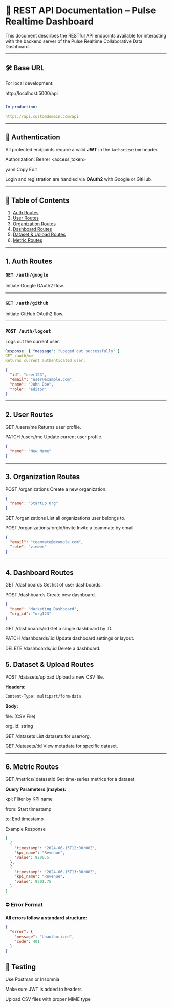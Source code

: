 # 📡 REST API Documentation – Pulse Realtime Dashboard

This document describes the RESTful API endpoints available for interacting with the backend server of the Pulse Realtime Collaborative Data Dashboard.

---

## 🛠️ Base URL

For local development:

http://localhost:5000/api

```yaml

In production:

https://api.customdomain.com/api

```

---

## 🔐 Authentication

All protected endpoints require a valid **JWT** in the `Authorization` header.

Authorization: Bearer <access_token>

yaml
Copy
Edit

Login and registration are handled via **OAuth2** with Google or GitHub.

---

## 📘 Table of Contents

1. [Auth Routes](#1-auth-routes)
2. [User Routes](#2-user-routes)
3. [Organization Routes](#3-organization-routes)
4. [Dashboard Routes](#4-dashboard-routes)
5. [Dataset & Upload Routes](#5-dataset--upload-routes)
6. [Metric Routes](#6-metric-routes)

---

## 1. Auth Routes

### `GET /auth/google`
Initiate Google OAuth2 flow.

---

### `GET /auth/github`
Initiate GitHub OAuth2 flow.

---

### `POST /auth/logout`
Logs out the current user.

```yaml
Response: { "message": "Logged out successfully" }
GET /auth/me
Returns current authenticated user.
```
```json
{
  "id": "user123",
  "email": "user@example.com",
  "name": "John Doe",
  "role": "editor"
}
```

---

## 2. User Routes
GET /users/me
Returns user profile.

PATCH /users/me
Update current user profile.

```json
{
  "name": "New Name"
}
```
---

## 3. Organization Routes
POST /organizations
Create a new organization.

```json
{
  "name": "Startup Org"
}
```
GET /organizations
List all organizations user belongs to.

POST /organizations/:orgId/invite
Invite a teammate by email.

```json
{
  "email": "teammate@example.com",
  "role": "viewer"
}
```

---

## 4. Dashboard Routes
GET /dashboards
Get list of user dashboards.

POST /dashboards
Create new dashboard.

```json
{
  "name": "Marketing Dashboard",
  "org_id": "org123"
}
```

GET /dashboards/:id
Get a single dashboard by ID.

PATCH /dashboards/:id
Update dashboard settings or layout.

DELETE /dashboards/:id
Delete a dashboard.

## 5. Dataset & Upload Routes
POST /datasets/upload
Upload a new CSV file.

**Headers:**

```bash
Content-Type: multipart/form-data
```
**Body:**

file: (CSV File)

org_id: string

GET /datasets
List datasets for user/org.

GET /datasets/:id
View metadata for specific dataset.

---

## 6. Metric Routes
GET /metrics/:datasetId
Get time-series metrics for a dataset.

**Query Parameters (maybe):**

kpi: Filter by KPI name

from: Start timestamp

to: End timestamp

Example Response
```json
[
  {
    "timestamp": "2024-06-15T12:00:00Z",
    "kpi_name": "Revenue",
    "value": 9200.5
  },
  {
    "timestamp": "2024-06-15T13:00:00Z",
    "kpi_name": "Revenue",
    "value": 9501.75
  }
]
```
### ⛔ Error Format
**All errors follow a standard structure:**

```json
{
  "error": {
    "message": "Unauthorized",
    "code": 401
  }
}
```

## 🧪 Testing
Use Postman or Insomnia

Make sure JWT is added to headers

Upload CSV files with proper MIME type
